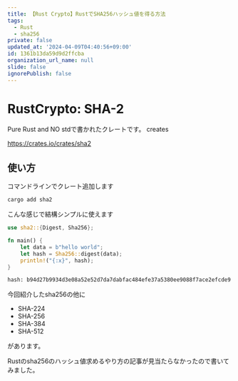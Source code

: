 ```yaml
---
title: 【Rust Crypto】RustでSHA256ハッシュ値を得る方法
tags:
  - Rust
  - sha256
private: false
updated_at: '2024-04-09T04:40:56+09:00'
id: 1361b13da59d9d2ffcba
organization_url_name: null
slide: false
ignorePublish: false
---
```

# RustCrypto: SHA-2
Pure Rust and NO stdで書かれたクレートです。
creates

https://crates.io/crates/sha2
## 使い方
コマンドラインでクレート追加します
```bash
cargo add sha2
```

こんな感じで結構シンプルに使えます
```rust
use sha2::{Digest, Sha256};

fn main() {
    let data = b"hello world";
    let hash = Sha256::digest(data);
    println!("{:x}", hash);
}

```
```bash
hash: b94d27b9934d3e08a52e52d7da7dabfac484efe37a5380ee9088f7ace2efcde9
```



今回紹介したsha256の他に
* SHA-224
* SHA-256 
* SHA-384
* SHA-512

があります。


Rustのsha256のハッシュ値求めるやり方の記事が見当たらなかったので書いてみました。
